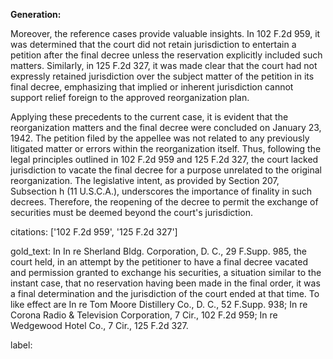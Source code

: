 **Generation:**

Moreover, the reference cases provide valuable insights. In 102 F.2d 959, it was determined that the court did not retain jurisdiction to entertain a petition after the final decree unless the reservation explicitly included such matters. Similarly, in 125 F.2d 327, it was made clear that the court had not expressly retained jurisdiction over the subject matter of the petition in its final decree, emphasizing that implied or inherent jurisdiction cannot support relief foreign to the approved reorganization plan.

Applying these precedents to the current case, it is evident that the reorganization matters and the final decree were concluded on January 23, 1942. The petition filed by the appellee was not related to any previously litigated matter or errors within the reorganization itself. Thus, following the legal principles outlined in 102 F.2d 959 and 125 F.2d 327, the court lacked jurisdiction to vacate the final decree for a purpose unrelated to the original reorganization. The legislative intent, as provided by Section 207, Subsection h (11 U.S.C.A.), underscores the importance of finality in such decrees. Therefore, the reopening of the decree to permit the exchange of securities must be deemed beyond the court's jurisdiction.

citations: ['102 F.2d 959', '125 F.2d 327']

gold_text: In In re Sherland Bldg. Corporation, D. C., 29 F.Supp. 985, the court held, in an attempt by the petitioner to have a final decree vacated and permission granted to exchange his securities, a situation similar to the instant case, that no reservation having been made in the final order, it was a final determination and the jurisdiction of the court ended at that time. To like effect are In re Tom Moore Distillery Co., D. C., 52 F.Supp. 938; In re Corona Radio & Television Corporation, 7 Cir., 102 F.2d 959; In re Wedgewood Hotel Co., 7 Cir., 125 F.2d 327.

label: 